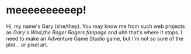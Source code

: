 # meeeeeeeeeep!

Hi, my name's Gary (she/they). You may know me from such web projects as <cite>Gary's Wod</cite>,<cite>the Roger Rogers fanpage</cite> and uhh that's where it stops. I need to make an Adventure Game Studio game, but I'm not so sure of the plot… or pixel art.
